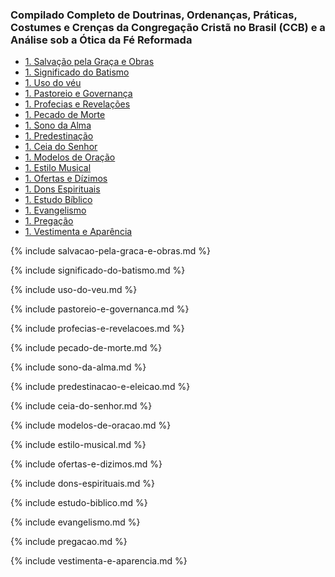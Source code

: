 ### Compilado Completo de Doutrinas, Ordenanças, Práticas, Costumes e Crenças da Congregação Cristã no Brasil (CCB) e a Análise sob a Ótica da Fé Reformada

- [1. Salvação pela Graça e Obras](#salvacao-pela-graca-e-obras)
- [1. Significado do Batismo](#significado-do-batismo)
- [1. Uso do véu](#uso-do-veu)
- [1. Pastoreio e Governança](#pastoreio-e-governanca)
- [1. Profecias e Revelações](#profecias-e-revelacoes)
- [1. Pecado de Morte](#pecado-de-morte)
- [1. Sono da Alma](#sono-da-alma)
- [1. Predestinação](#predestinacao-e-eleicao)
- [1. Ceia do Senhor](#ceia-do-senhor)
- [1. Modelos de Oração](#modelos-de-oracao)
- [1. Estilo Musical](#estilo-musical)
- [1. Ofertas e Dízimos](#ofertas-e-dizimos)
- [1. Dons Espirituais](#dons-espirituais)
- [1. Estudo Bíblico](#estudo-biblico)
- [1. Evangelismo](#evangelismo)
- [1. Pregação](#pregacao)
- [1. Vestimenta e Aparência](#vestimenta-e-aparencia)

{% include salvacao-pela-graca-e-obras.md %}

{% include significado-do-batismo.md %}

{% include uso-do-veu.md %}

{% include pastoreio-e-governanca.md %}

{% include profecias-e-revelacoes.md %}

{% include pecado-de-morte.md %}

{% include sono-da-alma.md %}

{% include predestinacao-e-eleicao.md %}

{% include ceia-do-senhor.md %}

{% include modelos-de-oracao.md %}

{% include estilo-musical.md %}

{% include ofertas-e-dizimos.md %}

{% include dons-espirituais.md %}

{% include estudo-biblico.md %}

{% include evangelismo.md %}

{% include pregacao.md %}

{% include vestimenta-e-aparencia.md %}